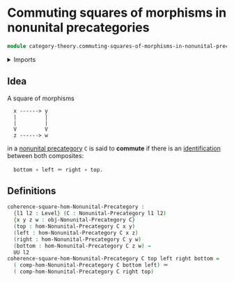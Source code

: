 # Commuting squares of morphisms in nonunital precategories

```agda
module category-theory.commuting-squares-of-morphisms-in-nonunital-precategories where
```

<details><summary>Imports</summary>

```agda
open import category-theory.nonunital-precategories

open import foundation.identity-types
open import foundation.universe-levels
```

</details>

## Idea

A square of morphisms

```text
  x ------> y
  |         |
  |         |
  V         V
  z ------> w
```

in a [nonunital precategory](category-theory.nonunital-precategories.md) `C` is
said to **commute** if there is an
[identification](foundation-core.identity-types.md) between both composites:

```text
  bottom ∘ left ＝ right ∘ top.
```

## Definitions

```agda
coherence-square-hom-Nonunital-Precategory :
  {l1 l2 : Level} (C : Nonunital-Precategory l1 l2)
  {x y z w : obj-Nonunital-Precategory C}
  (top : hom-Nonunital-Precategory C x y)
  (left : hom-Nonunital-Precategory C x z)
  (right : hom-Nonunital-Precategory C y w)
  (bottom : hom-Nonunital-Precategory C z w) →
  UU l2
coherence-square-hom-Nonunital-Precategory C top left right bottom =
  ( comp-hom-Nonunital-Precategory C bottom left) ＝
  ( comp-hom-Nonunital-Precategory C right top)
```

